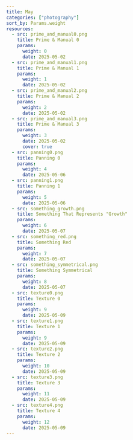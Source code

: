 ```yaml
---
title: May
categories: ["photography"]
sort_by: Params.weight
resources:
  - src: prime_and_manual0.png
    title: Prime & Manual 0
    params:
      weight: 0
      date: 2025-05-02
  - src: prime_and_manual1.png
    title: Prime & Manual 1
    params:
      weight: 1
      date: 2025-05-02
  - src: prime_and_manual2.png
    title: Prime & Manual 2
    params:
      weight: 2
      date: 2025-05-02
  - src: prime_and_manual3.png
    title: Prime & Manual 3
    params:
      weight: 3
      date: 2025-05-02
      cover: true
  - src: panning0.png
    title: Panning 0
    params:
      weight: 4
      date: 2025-05-06
  - src: panning1.png
    title: Panning 1
    params:
      weight: 5
      date: 2025-05-06
  - src: something_growth.png
    title: Something That Represents "Growth"
    params:
      weight: 6
      date: 2025-05-07
  - src: something_red.png
    title: Something Red
    params:
      weight: 7
      date: 2025-05-07
  - src: something_symmetrical.png
    title: Something Symmetrical
    params:
      weight: 8
      date: 2025-05-07
  - src: texture0.png
    title: Texture 0
    params:
      weight: 9
      date: 2025-05-09
  - src: texture1.png
    title: Texture 1
    params:
      weight: 9
      date: 2025-05-09
  - src: texture2.png
    title: Texture 2
    params:
      weight: 10
      date: 2025-05-09
  - src: texture3.png
    title: Texture 3
    params:
      weight: 11
      date: 2025-05-09
  - src: texture4.png
    title: Texture 4
    params:
      weight: 12
      date: 2025-05-09
---
```

